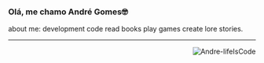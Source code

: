 ### Olá, me chamo André Gomes🤓
about me:
development code
read books
play games
create lore stories.



<hr>

 <div>
  <a href="https://github.com/Andre-gomes-dev">
 
</div>

<!-- <div style="display: inline_block"><br>
  -->

  <img align="right" alt="Andre-lifeIsCode" src="https://c.tenor.com/Lzr7afFB7xUAAAAM/microsoft-hackathon-hackathon.gif">
</div>
 















